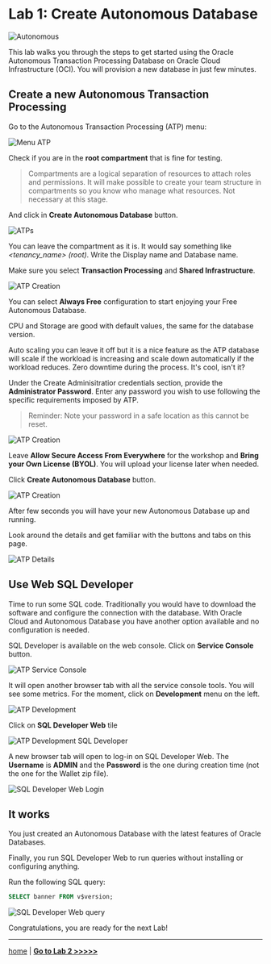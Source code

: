 # Lab 1: Create Autonomous Database

![Autonomous](../images/autonomous.png)

This lab walks you through the steps to get started using the Oracle Autonomous Transaction Processing Database on Oracle Cloud Infrastructure (OCI). You will provision a new database in just few minutes.

## Create a new Autonomous Transaction Processing

Go to the Autonomous Transaction Processing (ATP) menu:

![Menu ATP](./../images/menu_atp.png)

Check if you are in the **root compartment** that is fine for testing.

> Compartments are a logical separation of resources to attach roles and permissions. It will make possible to create your team structure in compartments so you know who manage what resources. Not necessary at this stage.

And click in **Create Autonomous Database** button.

![ATPs](./../images/atps.png)

You can leave the compartment as it is. It would say something like _<tenancy_name> (root)_. Write the Display name and Database name.

Make sure you select **Transaction Processing** and **Shared Infrastructure**.

![ATP Creation](../images/atp_creation_1.png)

You can select **Always Free** configuration to start enjoying your Free Autonomous Database.

CPU and Storage are good with default values, the same for the database version.

Auto scaling you can leave it off but it is a nice feature as the ATP database will scale if the workload is increasing and scale down automatically if the workload reduces. Zero downtime during the process. It's cool, isn't it?

Under the Create Adminisitratior credentials section, provide the **Administrator Password**. Enter any password you wish to use following the specific requirements imposed by ATP.

> Reminder: Note your password in a safe location as this cannot be reset.


![ATP Creation](../images/atp_creation_2.png)

Leave **Allow Secure Access From Everywhere** for the workshop and **Bring your Own License (BYOL)**. You will upload your license later when needed.

Click **Create Autonomous Database** button.

![ATP Creation](../images/atp_creation_3.png)

After few seconds you will have your new Autonomous Database up and running.

Look around the details and get familiar with the buttons and tabs on this page.

![ATP Details](../images/atp_details.png)

## Use Web SQL Developer

Time to run some SQL code. Traditionally you would have to download the software and configure the connection with the database. With Oracle Cloud and Autonomous Database you have another option available and no configuration is needed.

SQL Developer is available on the web console. Click on **Service Console** button.

![ATP Service Console](../images/atp_service_console.png)

It will open another browser tab with all the service console tools. You will see some metrics. For the moment, click on **Development** menu on the left.

![ATP Development](../images/atp_development.png)

Click on **SQL Developer Web** tile

![ATP Development SQL Developer](../images/atp_development_sqldeveloper.png)

A new browser tab will open to log-in on SQL Developer Web. The **Username** is **ADMIN** and the **Password** is the one during creation time (not the one for the Wallet zip file).

![SQL Developer Web Login](../images/sqldev_login.png)

## It works

You just created an Autonomous Database with the latest features of Oracle Databases.

Finally, you run SQL Developer Web to run queries without installing or configuring anything.

Run the following SQL query:

```sql
SELECT banner FROM v$version;
```

![SQL Developer Web query](../images/sqldev_query.png)

Congratulations, you are ready for the next Lab!

---

[home](../README.md) | [**Go to Lab 2 >>>>>**](../lab2apex/README.README.md)
